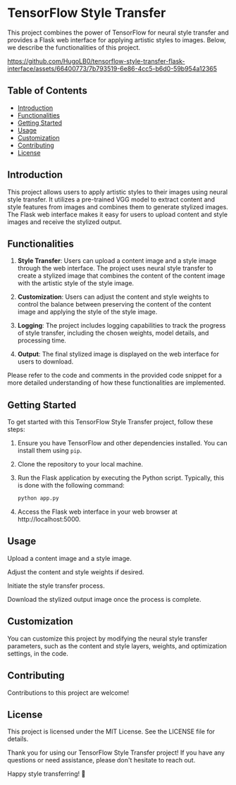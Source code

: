 # TensorFlow Style Transfer

This project combines the power of TensorFlow for neural style transfer and provides a Flask web interface for applying artistic styles to images. Below, we describe the functionalities of this project.


https://github.com/HugoLB0/tensorflow-style-transfer-flask-interface/assets/66400773/7b793519-6e86-4cc5-b6d0-59b954a12365


## Table of Contents
- [Introduction](#introduction)
- [Functionalities](#functionalities)
- [Getting Started](#getting-started)
- [Usage](#usage)
- [Customization](#customization)
- [Contributing](#contributing)
- [License](#license)

## Introduction

This project allows users to apply artistic styles to their images using neural style transfer. It utilizes a pre-trained VGG model to extract content and style features from images and combines them to generate stylized images. The Flask web interface makes it easy for users to upload content and style images and receive the stylized output.

## Functionalities

1. **Style Transfer**: Users can upload a content image and a style image through the web interface. The project uses neural style transfer to create a stylized image that combines the content of the content image with the artistic style of the style image.

2. **Customization**: Users can adjust the content and style weights to control the balance between preserving the content of the content image and applying the style of the style image.

3. **Logging**: The project includes logging capabilities to track the progress of style transfer, including the chosen weights, model details, and processing time.

4. **Output**: The final stylized image is displayed on the web interface for users to download.

Please refer to the code and comments in the provided code snippet for a more detailed understanding of how these functionalities are implemented.

## Getting Started

To get started with this TensorFlow Style Transfer project, follow these steps:

1. Ensure you have TensorFlow and other dependencies installed. You can install them using `pip`.

2. Clone the repository to your local machine.

3. Run the Flask application by executing the Python script. Typically, this is done with the following command:

   ```bash
   python app.py
4. Access the Flask web interface in your web browser at http://localhost:5000.

## Usage
Upload a content image and a style image.

Adjust the content and style weights if desired.

Initiate the style transfer process.

Download the stylized output image once the process is complete.

## Customization
You can customize this project by modifying the neural style transfer parameters, such as the content and style layers, weights, and optimization settings, in the code.

## Contributing
Contributions to this project are welcome!

## License
This project is licensed under the MIT License. See the LICENSE file for details.

Thank you for using our TensorFlow Style Transfer project! If you have any questions or need assistance, please don't hesitate to reach out.

Happy style transferring! 🎨

